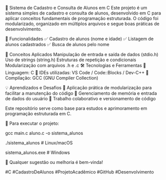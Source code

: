 📌 Sistema de Cadastro e Consulta de Alunos em C
Este projeto é um sistema simples de cadastro e consulta de alunos, desenvolvido em C para aplicar conceitos fundamentais de programação estruturada. O código foi modularizado, organizado em múltiplos arquivos e segue boas práticas de desenvolvimento.

🔹 Funcionalidades
✅ Cadastro de alunos (nome e idade)
✅ Listagem de alunos cadastrados
✅ Busca de alunos pelo nome

🔹 Conceitos Aplicados
Manipulação de entrada e saída de dados (stdio.h)
Uso de strings (string.h)
Estruturas de repetição e condicionais
Modularização com arquivos .h e .c
🛠 Tecnologias e Ferramentas
📌 Linguagem: C
📌 IDEs utilizadas: VS Code / Code::Blocks / Dev-C++
📌 Compilação: GCC (GNU Compiler Collection)

💡 Aprendizados e Desafios
🚀 Aplicação prática de modularização para facilitar a manutenção do código
🚀 Gerenciamento de memória e entrada de dados do usuário
🚀 Trabalho colaborativo e versionamento de código

Este repositório serve como base para estudos e aprimoramento em programação estruturada em C.

📂 Para executar o projeto:

gcc main.c aluno.c -o sistema_alunos

./sistema_alunos  # Linux/macOS

sistema_alunos.exe  # Windows

💬 Qualquer sugestão ou melhoria é bem-vinda!

#C #CadastroDeAlunos #ProjetoAcadêmico #GitHub #Desenvolvimento
